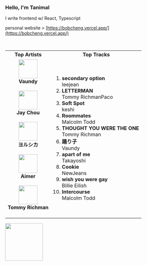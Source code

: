 ### Hello, I'm Tanimal

I write frontend w/ React, Typescript  

personal website > [https://bobcheng.vercel.app/](https://bobcheng.vercel.app/)  


<br>

<table>
  <tr>
    <td align="center"><strong>Top Artists</strong></td>
    <td align="center"><strong>Top Tracks</strong></td>
  </tr>
  <tr>
    <td align="center" id="top-artist"><div><img width='60px' src='https://i.scdn.co/image/ab6761610000e5ebb6e409f6c3d8b08a2f52072e'><br><strong>Vaundy</strong></div><br>
<div><img width='60px' src='https://i.scdn.co/image/ab6761610000e5eb02b3aa55ba238b2ceafb09da'><br><strong>Jay Chou</strong></div><br>
<div><img width='60px' src='https://i.scdn.co/image/ab6761610000e5ebe62cff9c6018ae5616b01eab'><br><strong>ヨルシカ</strong></div><br>
<div><img width='60px' src='https://i.scdn.co/image/ab6761610000e5eb7e58b86655f447e0ef0278b8'><br><strong>Aimer</strong></div><br>
<div><img width='60px' src='https://i.scdn.co/image/ab6761610000e5eba4526fcc32ed603aa823e0a2'><br><strong>Tommy Richman</strong></div><br>
</td>
   <td id="top-track"><ol>
<li><div><strong>secondary option</strong></div>
<div>leejean</div></li>
<li><div><strong>LETTERMAN</strong></div>
<div>Tommy RichmanPaco</div></li>
<li><div><strong>Soft Spot</strong></div>
<div>keshi</div></li>
<li><div><strong>Roommates</strong></div>
<div>Malcolm Todd</div></li>
<li><div><strong>THOUGHT YOU WERE THE ONE</strong></div>
<div>Tommy Richman</div></li>
<li><div><strong>踊り子</strong></div>
<div>Vaundy</div></li>
<li><div><strong>apart of me</strong></div>
<div>Takayoshi</div></li>
<li><div><strong>Cookie</strong></div>
<div>NewJeans</div></li>
<li><div><strong>wish you were gay</strong></div>
<div>Billie Eilish</div></li>
<li><div><strong>Intercourse</strong></div>
<div>Malcolm Todd</div></li>
</ol></td>
  </tr>
</table>
<a href="https://open.spotify.com/">
  <img width="120px" src="https://github.com/Tanimal19/Tanimal19/blob/bf0a3a19f66ada166be4661cd923271218886fa4/icon/Spotify_Logo_CMYK_Green.png">
</a>

<!---
Tanimal19/Tanimal19 is a ✨ special ✨ repository because its `README.md` (this file) appears on your GitHub profile.
You can click the Preview link to take a look at your changes.
--->
